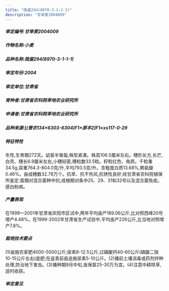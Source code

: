 ```yaml
---
title: "陇鉴294(8970-3-1-1-1)"
description: "甘审麦2004009"
---
```

##### 审定编号:甘审麦2004009

##### 作物名称:小麦

##### 品种名称:陇鉴294(8970-3-1-1-1)

##### 审定年份:2004

##### 审定单位:甘肃省

##### 育种者:甘肃省农科院旱地农业研究所

##### 申请者:甘肃省农科院旱地农业研究所

##### 品种来源:[(晋农134×6303-6304)F1×原丰2]F1×xs117-0-29

##### 特征特性
冬性,生育期272天。幼苗半匍匐,株型紧凑。株高106.5厘米左右。穗形长方,长芒,白壳、穗长6.9厘米左右,小穗较密,穗粒数33.5粒。籽粒红色、角质。千粒重34.5g,容重764.3-804.0克/升,平均793.5克/升。含粗蛋白质13.68%,赖氨酸0.46%。亩成穗数32.78万个。抗旱、抗干热风,抗锈性良好,经甘肃省农科院植保所鉴定:苗期对混合菌种中抗;成植期对条中25、29、31和32号以及混合菌免疫。感白粉病。

##### 产量表现
在1999—2001年甘肃省庆阳市区试中,两年平均亩产189.06公斤,比对照西峰20号增产4.48%。在1999-2002年甘肃省生产试验中,平均亩产226公斤,比当地对照增产7.8%。

##### 栽培技术要点
(1)亩施农家肥4000-5000公斤;尿素8-12.5公斤,过磷酸钙40-60公斤(磷酸二铵10-15公斤左右)底肥;在返青前亩追施尿素5-10公斤。(2)播前土壤消毒或药剂拌种处理,防治地下害虫。(3)播种期9月中旬,亩保苗25-30万为宜。(4)注意中耕除草,适时收获。

##### 审定意见

